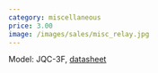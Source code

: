 ```yaml
---
category: miscellaneous
price: 3.00
image: /images/sales/misc_relay.jpg
---
```

Model: JQC-3F, [datasheet](https://pdf.voron.ua/files/pdf/relay/JQC-3F(T73).pdf)
